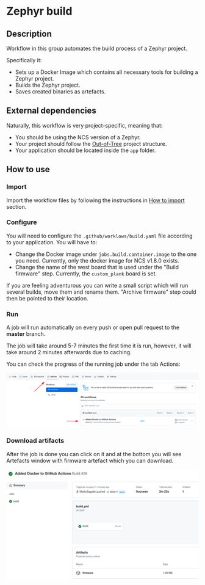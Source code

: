 # Zephyr build

## Description

Workflow in this group automates the build process of a Zephyr project.

Specifically it:

- Sets up a Docker Image which contains all necessary tools for building a Zephyr project.
- Builds the Zephyr project.
- Saves created binaries as artefacts.

## External dependencies

Naturally, this workflow is very project-specific, meaning that:

- You should be using the NCS version of a Zephyr.
- Your project should follow the [Out-of-Tree] project structure.
- Your application should be located inside the `app` folder.

## How to use

### Import

Import the workflow files by following the instructions in
[How to import](../../README.md#how-to-import-a-group-of-workflows-into-a-repository-) section.

### Configure

You will need to configure the `.github/worklows/build.yaml` file according to your application. You
will have to:

- Change the Docker image under `jobs.build.container.image` to the one you need. Currently, only
  the docker image for NCS v1.8.0 exists.
- Change the name of the west board that is used under the "Build firmware" step. Currently, the
  `custom_plank` board is set.

If you are feeling adventurous you can write a small script which will run several builds, move them
and rename them. "Archive firmware" step could then be pointed to their location.

### Run

A job will run automatically on every push or open pull request to the **master** branch.

The job will take around 5-7 minutes the first time it is run, however, it will take around 2
minutes afterwards due to caching.

You can check the progress of the running job under the tab Actions:

![actions_tab](actions_tab.png)

### Download artifacts

After the job is done you can click on it and at the bottom you will see Artefacts window with
firmware artefact which you can download.

![artifact](artifact.png)

[Out-of-Tree]: https://github.com/zephyrproject-rtos/example-application
